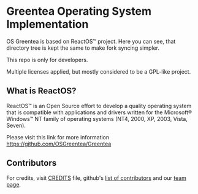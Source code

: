 # Greentea Operating System Implementation

OS Greentea is based on ReactOS™ project. Here you can see, that directory tree is kept the same to make fork syncing simpler.

This repo is only for developers.

Multiple licenses applied, but mostly considered to be a GPL-like project.

What is ReactOS?
---

ReactOS™ is an Open Source effort to develop a quality operating system that is
compatible with applications and drivers written for the Microsoft® Windows™ NT
family of operating systems (NT4, 2000, XP, 2003, Vista, Seven).

Please visit this link for more information https://github.com/OSGreentea/Greentea

Contributors
---

For credits, visit [CREDITS](https://github.com/OSGreentea/Kernel/blob/master/CREDITS) file, github's [list of contributors](https://github.com/OSGreentea/Kernel/graphs/contributors) and our [team page](https://github.com/orgs/OSGreentea/people).
